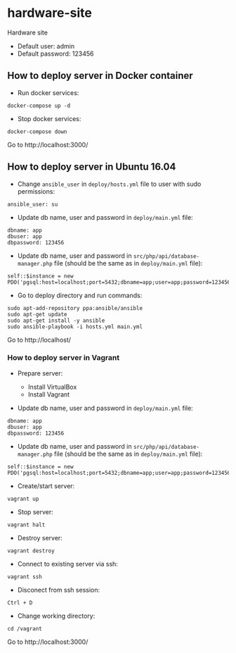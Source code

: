 # hardware-site

Hardware site

* Default user: admin
* Default password: 123456

## How to deploy server in Docker container

* Run docker services:
```
docker-compose up -d
```

* Stop docker services:
```
docker-compose down
```

Go to http://localhost:3000/

## How to deploy server in Ubuntu 16.04

* Change `ansible_user` in `deploy/hosts.yml` file to user with sudo permissions:
```
ansible_user: su
```

* Update db name, user and password in `deploy/main.yml` file:
```
dbname: app
dbuser: app
dbpassword: 123456
```

* Update db name, user and password in `src/php/api/database-manager.php` file (should be the same as in `deploy/main.yml` file):
```
self::$instance = new PDO('pgsql:host=localhost;port=5432;dbname=app;user=app;password=123456');
```


* Go to deploy directory and run commands:
```
sudo apt-add-repository ppa:ansible/ansible
sudo apt-get update
sudo apt-get install -y ansible
sudo ansible-playbook -i hosts.yml main.yml
```

Go to http://localhost/

### How to deploy server in Vagrant

* Prepare server:
    * Install VirtualBox
    * Install Vagrant

* Update db name, user and password in `deploy/main.yml` file:
```
dbname: app
dbuser: app
dbpassword: 123456
```

* Update db name, user and password in `src/php/api/database-manager.php` file (should be the same as in `deploy/main.yml` file):
```
self::$instance = new PDO('pgsql:host=localhost;port=5432;dbname=app;user=app;password=123456');
```

* Create/start server:
```
vagrant up
```

* Stop server:
```
vagrant halt
```

* Destroy server:
```
vagrant destroy
```

* Connect to existing server via ssh:
```
vagrant ssh
```

* Disconect from ssh session:
```
Ctrl + D
```

* Change working directory:
```
cd /vagrant
```

Go to http://localhost:3000/

